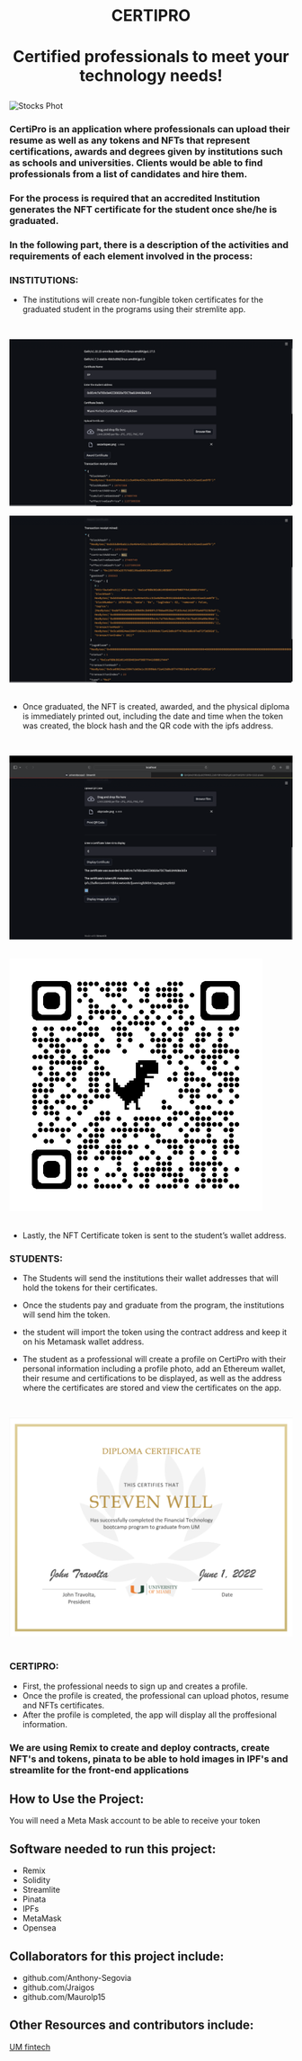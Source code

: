 # <p align="center"> **CERTIPRO**
# <p align="center"> Certified professionals to meet your technology needs!


![Stocks Phot](https://professional.ucsb.edu/sites/default/files/images/2021-10/Blockchain-as-the-New-Corporation-as-a-Decentralized-Autonomous-Organization.jpeg)


### CertiPro is an application where professionals can upload their resume as well as any tokens and NFTs that represent certifications, awards and degrees given by institutions such as schools and universities. Clients would be able to find professionals from a list of candidates and hire them. 
 
### For the process is required that an accredited Institution generates the NFT certificate for the student once she/he is graduated.
 
### In the following part, there is a description of the activities and requirements of each element involved in the process:

 ### INSTITUTIONS:
 
- The institutions will create non-fungible token certificates for the graduated student in the programs using their stremlite app. 
</br>
 
 ![Certificate Information](University/images/information.png)
 </br>
 
 
 ![Awarded Certificate](University/images/certificate_tx.png)
 </br>
 </br>

 
 - Once graduated, the NFT is created, awarded, and the physical diploma is immediately printed out, including the date and time when the token was created, the block hash and the QR code with the ipfs address. 
 </br>
 
 ![Display Certificate](University/images/display.png)
 </br>
 </br>
 
 ![QR Code](University/QR_codes/sw_qrcode.png)
 </br>
 </br>
 
 
 - Lastly, the NFT Certificate token is sent to the student’s wallet address.

### STUDENTS:
 
- The Students will send the institutions their wallet addresses that will hold the tokens for their certificates.
 
- Once the students pay and graduate from the program, the institutions will send him the token.
 
- the student will import the token using the contract address and keep it on his Metamask wallet address.
 
- The student as a professional will create a profile on CertiPro with their personal information including a profile photo, add an Ethereum wallet, their resume and certifications to be displayed, as well as the address where the certificates are stored and view the certificates on the app.
</br>
 
 ![Certificate](University/images/certificate.png)
 </br>
 </br>
 
 
### CERTIPRO: 
 
- First, the professional needs to sign up and creates a profile. 
- Once the profile is created, the professional can upload photos, resume and NFTs certificates.
- After the profile is completed, the app will display all the proffesional information.

 
### We are using Remix to create and deploy contracts, create NFT's and tokens, pinata to be able to hold images in IPF's and streamlite for the front-end applications


## How to Use the Project:
You will need a Meta Mask account to be able to receive your token 
   
   
## Software needed to run this project:
* Remix
* Solidity
* Streamlite
* Pinata
* IPFs
* MetaMask
* Opensea

  
## Collaborators for this project include:   
* github.com/Anthony-Segovia
* github.com/Jraigos
* github.com/Maurolp15

  
## Other Resources and contributors include:  
[UM fintech](https://bootcamp.miami.edu/fintech/)
